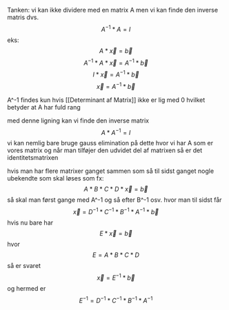 Tanken: vi kan ikke dividere med en matrix A
men vi kan finde den inverse matris dvs.
$$A^{-1}*A=I$$
eks:
$$A*\vec{x}=\vec{b}$$
$$A^{-1}*A*\vec{x}=A^{-1}*\vec{b}$$
$$I*\vec{x}=A^{-1}*\vec{b}
$$
$$\vec{x}=A^{-1}*\vec{b}$$

A^-1 findes kun hvis [[Determinant af Matrix]] ikke er lig med 0 hvilket betyder at A har fuld rang

med denne ligning kan vi finde den inverse matrix
$$A*A^{-1}=I$$
vi kan nemlig bare bruge gauss elimination på dette hvor vi har A som er vores matrix og når man tilføjer den udvidet del af matrixen så er det identitetsmatrixen

hvis man har flere matrixer ganget sammen som så til sidst ganget nogle ubekendte som skal løses som fx:
$$A*B*C*D*\vec{x}=\vec{b}$$
så skal man først gange med A^-1 og så efter B^-1 osv. hvor man til sidst får
$$\vec{x}=D^{-1}*C^{-1}*B^{-1}*A^{-1}*\vec{b}$$
hvis nu bare har
$$E*\vec{x}=\vec{b}$$
hvor 
$$E=A*B*C*D$$
så er svaret
$$\vec{x}=E^{-1}*\vec{b}$$
og hermed er
$$E^{-1}=D^{-1}*C^{-1}*B^{-1}*A^{-1}$$
